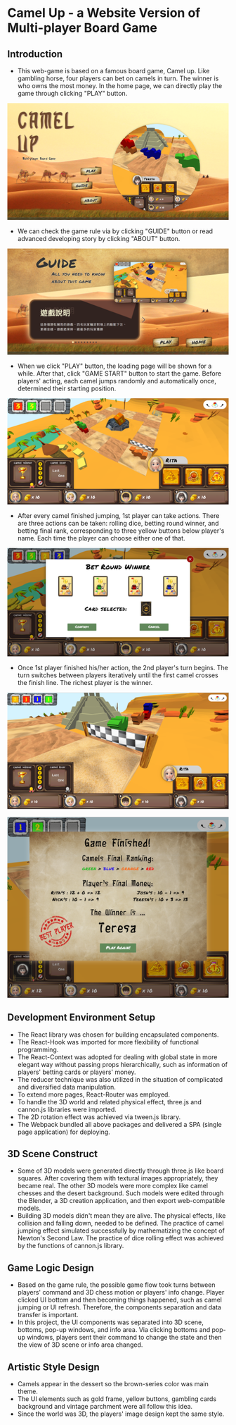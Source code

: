 # Camel Up - a Website Version of Multi-player Board Game


## Introduction
- This web-game is based on a famous board game, Camel up. Like gambling horse, four players can bet on camels in turn. The winner is who owns the most money. In the home page, we can directly play the game through clicking "PLAY" button.  
  
![image](https://github.com/andy770921/React_Camel_Up/blob/master/readme_imgs/camelup_img.PNG)  
  
- We can check the game rule via by clicking "GUIDE" button or read advanced developing story by clicking "ABOUT" button.  
  
![image](https://github.com/andy770921/React_Camel_Up/blob/master/readme_imgs/camelup_img2.PNG)  
  
- When we click "PLAY" button, the loading page will be shown for a while. After that, click "GAME START" button to start the game. Before players' acting, each camel jumps randomly and automatically once, determined their starting position.  
  
![image](https://github.com/andy770921/React_Camel_Up/blob/master/readme_imgs/camelup_img3.PNG)  
  
- After every camel finished jumping, 1st player can take actions. There are three actions can be taken: rolling dice, betting round winner, and betting final rank, corresponding to three yellow buttons below player's name. Each time the player can choose either one of that.  
  
![image](https://github.com/andy770921/React_Camel_Up/blob/master/readme_imgs/camelup_img4.PNG)  
  
- Once 1st player finished his/her action, the 2nd player's turn begins. The turn switches between players iteratively until the first camel crosses the finish line. The richest player is the winner.  
  
![image](https://github.com/andy770921/React_Camel_Up/blob/master/readme_imgs/camelup_img5.PNG)  
  
![image](https://github.com/andy770921/React_Camel_Up/blob/master/readme_imgs/camelup_img6.PNG)  
  

## Development Environment Setup
- The React library was chosen for building encapsulated components.
- The React-Hook was imported for more flexibility of functional programming.
- The React-Context was adopted for dealing with global state in more elegant way without passing props hierarchically, such as information of players' betting cards or players' money.
- The reducer technique was also utilized in the situation of complicated and diversified data manipulation.
- To extend more pages, React-Router was employed.
- To handle the 3D world and related physical effect, three.js and cannon.js libraries were imported.
- The 2D rotation effect was achieved via tween.js library.
- The Webpack bundled all above packages and delivered a SPA (single page application) for deploying.

## 3D Scene Construct
- Some of 3D models were generated directly through three.js like board squares. After covering them with textural images appropriately, they became real. The other 3D models were more complex like camel chesses and the desert background. Such models were edited through the Blender, a 3D creation application, and then export web-compatible models. 
- Building 3D models didn't mean they are alive. The physical effects, like collision and falling down, needed to be defined. The practice of camel jumping effect simulated successfully by mathematizing the concept of Newton's Second Law. The practice of dice rolling effect was achieved by the functions of cannon.js library.

## Game Logic Design
- Based on the game rule, the possible game flow took turns between players' command and 3D chess motion or players' info change. Player clicked UI bottom and then becoming things happened, such as camel jumping or UI refresh. Therefore, the components separation and data transfer is important.
- In this project, the UI components was separated into 3D scene, bottoms, pop-up windows, and info area. Via clicking bottoms and pop-up windows, players sent their command to change the state and then the view of 3D scene or info area changed.

## Artistic Style Design
- Camels appear in the dessert so the brown-series color was main theme. 
- The UI elements such as gold frame, yellow buttons, gambling cards background and vintage parchment were all follow this idea.
- Since the world was 3D, the players' image design kept the same style.
